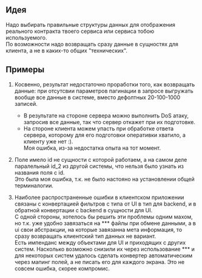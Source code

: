 ## Идея
Надо выбирать правильные структуры данных для отображения реального контракта твоего сервиса или сервиса тобою используемого.  
По возможности надо возвращать сразу данные в сущностях для клиента, а не в каких-то общих "технических".

## Примеры 
1. Косвенно, результат недостаточно проработки того, как возвращать данные: при отсутсвии параметров пагинации в запросе выгружать вообще все данные в системе, вместо дефолтных 20-100-1000 записей.
    - В результате на стороне сервера можно выполнить DoS атаку, запросив все данные, так что сервер откажет при их подготовке.    
    - На стороне клиента можем упасть при обработке ответа сервера, которому для его подготовки оперативки хватило, а клиенту уже нет :).  
Моя ошибка, из-за недостатка опыта на тот момент.

2.  Поле имело id не сущности с которой работаем, а на самом деле паралельный id_2 из другой системы, что нельзя было узнать из названия поля с id.  
Это была моя ошибка, т.к. не было настояно на установлении общей терминалогии.

3. Наиболее распространенные ошибки в клиентском приложении связаны с конвертацией фильтров с типа от UI в тип для backend, и в обратной конвертации с backend в сущности для UI.  
С одной стороны, хотелось бы решить эти проблемы одним махом, но т.к. уже удобно завязаться на *** файлы при обмене данными, а в ui свои абстракции, на которые завязанна мета информация, то сразу возвращать клиентский тип данных не вариант.  
Есть импенданс между объектами для UI и приходящих с других систем. Насколько возможно снизили их через использование *** и для некоторых систем удалось сделать конвертер автоматическим через мапинг полей, а не писать его для каждого экрана.
Это не совсем ошибка, скорее компромис.
